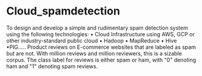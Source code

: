 # Cloud_spamdetection
To design and develop a simple and rudimentary spam detection system using the following technologies: • Cloud Infrastructure using AWS, GCP or other industry-standard public cloud • Hadoop • MapReduce • Hive •PIG.....
Product reviews on E-commerce websites that are labeled as spam but are not. With million reviews and million reviewers, this is a sizable corpus. The class label for reviews is either spam or ham, with "0" denoting ham and "1" denoting spam reviews.
